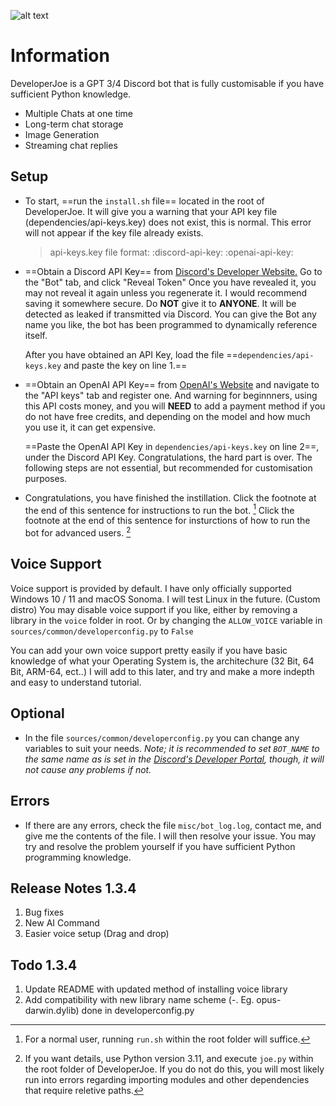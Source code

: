 ![alt text](https://cdn.discordapp.com/attachments/1117948406011269140/1131694810454040646/Untitled_Artwork.jpg)

# **Information**

DeveloperJoe is a GPT 3/4 Discord bot that is fully customisable if you have sufficient Python knowledge.
- Multiple Chats at one time
- Long-term chat storage
- Image Generation
- Streaming chat replies

## Setup

* To start, ==run the `install.sh` file== located in the root of DeveloperJoe. It will give you a warning that your API key file (dependencies/api-keys.key) does not exist, this is normal. This error will not appear if the key file already exists.

    >api-keys.key file format:
    >:discord-api-key:
    >:openai-api-key:

* ==Obtain a Discord API Key== from [Discord's Developer Website.](https://discord.com/developers/applications) Go to the "Bot" tab, and click "Reveal Token" Once you have revealed it, you may not reveal it again unless you regenerate it. I would recommend saving it somewhere secure. Do **NOT** give it to **ANYONE**. It will be detected as leaked if transmitted via Discord. You can give the Bot any name you like, the bot has been programmed to dynamically reference itself.

    After you have obtained an API Key, load the file ==`dependencies/api-keys.key` and paste the key on line 1.==

* ==Obtain an OpenAI API Key== from [OpenAI's Website](https://platform.openai.com/account) and navigate to the "API keys" tab and register one. And warning for beginnners, using this API costs money, and you will **NEED** to add a payment method if you do not have free credits, and depending on the model and how much you use it, it can get expensive.

    ==Paste the OpenAI API Key in `dependencies/api-keys.key` on line 2==, under the Discord API Key.
    Congratulations, the hard part is over. The following steps are not essential, but recommended for customisation purposes.

* Congratulations, you have finished the instillation. Click the footnote at the end of this sentence for instructions to run the bot. [^nm] Click the footnote at the end of this sentence for insturctions of how to run the bot for advanced users. [^op]

## Voice Support

Voice support is provided by default. I have only officially supported Windows 10 / 11 and macOS Sonoma. I will test Linux in the future. (Custom distro)
You may disable voice support if you like, either by removing a library in the `voice` folder in root. Or by changing the `ALLOW_VOICE` variable in `sources/common/developerconfig.py` to `False`

You can add your own voice support pretty easily if you have basic knowledge of what your Operating System is, the architechure (32 Bit, 64 Bit, ARM-64, ect..)
I will add to this later, and try and make a more indepth and easy to understand tutorial.

## Optional

* In the file `sources/common/developerconfig.py` you can change any variables to suit your needs. *Note; it is recommended to set `BOT_NAME` to the same name as is set in the [Discord's Developer Portal](https://discord.com/developers/applications), though, it will not cause any problems if not.*

## Errors

* If there are any errors, check the file `misc/bot_log.log`, contact me, and give me the contents of the file. I will then resolve your issue. You may try and resolve the problem yourself if you have sufficient Python programming knowledge.

## Release Notes 1.3.4

1. Bug fixes
2. New AI Command
3. Easier voice setup (Drag and drop)

## Todo 1.3.4

1. Update README with updated method of installing voice library
2. Add compatibility with new library name scheme (<lib>-<platform>.<libExtension> Eg. opus-darwin.dylib) done in developerconfig.py

[^nm]: For a normal user, running `run.sh` within the root folder will suffice.
[^op]: If you want details, use Python version 3.11, and execute `joe.py` within the root folder of DeveloperJoe.
        If you do not do this, you will most likely run into errors regarding importing modules and other dependencies that require reletive paths.

